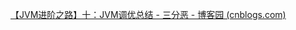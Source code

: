 

[【JVM进阶之路】十：JVM调优总结 - 三分恶 - 博客园 (cnblogs.com)](https://www.cnblogs.com/three-fighter/p/14644152.html)